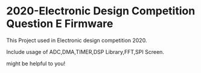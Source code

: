 # 2020-Electronic Design Competition Question E Firmware
 
This Project used in Electronic design competition 2020.

Include usage of ADC,DMA,TIMER,DSP Library,FFT,SPI Screen.

might be helpful to you!
